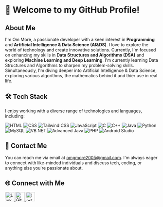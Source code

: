 # 👋 Welcome to my GitHub Profile!

## About Me
I'm Om More, a passionate developer with a keen interest in **Programming** and **Artificial Intelligence & Data Science (AI&DS)**. I love to explore the world of technology and create innovative solutions. Currently, I'm focused on enhancing my skills in **Data Structures and Algorithms (DSA)** and exploring **Machine Learning and Deep Learning**.
I'm currently learning Data Structures and Algorithms to sharpen my problem-solving skills. Simultaneously, I'm diving deeper into Artificial Intelligence & Data Science, exploring various algorithms, the mathematics behind it and thier use in real life.

## 🛠️ Tech Stack
I enjoy working with a diverse range of technologies and languages, including:<br>
<div align="left">
    <img src="https://img.shields.io/badge/HTML-333333?style=for-the-badge&logo=html5&logoColor=E34F26" alt="HTML">
    <img src="https://img.shields.io/badge/CSS-333333?style=for-the-badge&logo=css3&logoColor=1572B6" alt="CSS">
    <img src="https://img.shields.io/badge/TailwindCSS-333333?style=for-the-badge&logo=tailwindcss&logoColor=06B6D4" alt="Tailwind CSS">
    <img src="https://img.shields.io/badge/JavaScript-333333?style=for-the-badge&logo=javascript&logoColor=F7DF1E" alt="JavaScript">
    <img src="https://img.shields.io/badge/C-333333?style=for-the-badge&logo=c&logoColor=A8B9CC" alt="C">
    <img src="https://img.shields.io/badge/C%2B%2B-333333?style=for-the-badge&logo=c%2B%2B&logoColor=A8B9CC" alt="C++">
    <img src="https://img.shields.io/badge/Java-333333?style=for-the-badge&logo=java&logoColor=007396" alt="Java">
    <img src="https://img.shields.io/badge/Python-333333?style=for-the-badge&logo=python" alt="Python">
    <img src="https://img.shields.io/badge/MySQL-333333?style=for-the-badge&logo=mysql" alt="MySQL">
    <img src="https://img.shields.io/badge/VB.NET-333333?style=for-the-badge&logo=visualstudio&logoColor=5C2D91" alt="VB.NET">
    <img src="https://img.shields.io/badge/Advanced%20Java-333333?style=for-the-badge&logo=java&logoColor=ED8B00" alt="Advanced Java">
    <img src="https://img.shields.io/badge/PHP-333333?style=for-the-badge&logo=php&logoColor=777BB4" alt="PHP">
    <img src="https://img.shields.io/badge/Android%20Studio-333333?style=for-the-badge&logo=androidstudio&logoColor=3DDC84" alt="Android Studio">
</div>

## 📧 Contact Me
You can reach me via email at omgmore2005@gmail.com. I'm always eager to connect with like-minded individuals and discuss tech, coding, or anything else you're passionate about.

## 🌐 Connect with Me<div align="left">
  <a href="https://www.linkedin.com/in/om-more-b802b2281" target="_blank">
      <img src="https://img.icons8.com/color/48/000000/linkedin.png" width="30" height="30" alt="LinkedIn">
  </a>
  <a href="https://github.com/ommore86/" target="_blank">
      <img src="https://upload.wikimedia.org/wikipedia/commons/9/91/Octicons-mark-github.svg" width="30" height="30" alt="GitHub">
  </a>
  <a href="https://www.instagram.com/ommore_86" target="_blank">
      <img src="https://upload.wikimedia.org/wikipedia/commons/a/a5/Instagram_icon.png" width="30" height="30" alt="Instagram">
  </a>
</div>

